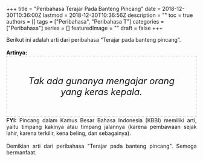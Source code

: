 +++
title = "Peribahasa Terajar Pada Banteng Pincang"
date = 2018-12-30T10:36:00Z
lastmod = 2018-12-30T10:36:56Z
description = ""
toc = true
authors = []
tags = ["Peribahasa", "Peribahasa T"]
categories = ["Peribahasa"]
series = []
featuredImage = ""
draft = false
+++

<div dir="ltr" style="text-align: left;" trbidi="on"><div style="text-align: justify;">Berikut ini adalah arti dari peribahasa “Terajar pada banteng pincang”.</div><br /><div style="text-align: justify;"><b>Artinya:</b></div><div style="border: 2px dashed #ddd; font-size: 24px; height: auto; margin: 0 auto; padding: 50px; text-align: center; width: auto;"><i>Tak ada gunanya mengajar orang yang keras kepala.</i></div><div style="text-align: justify;"><b>FYI:</b> Pincang dalam Kamus Besar Bahasa Indonesia (KBBI) memiliki arti, yaitu timpang kakinya atau timpang jalannya (karena pembawaan sejak lahir, karena terkilir, kena beling, dan sebagainya).</div><div style="text-align: justify;"><br /></div><div style="text-align: justify;">Demikian arti dari peribahasa "Terajar pada banteng pincang". Semoga bermanfaat. </div></div>
